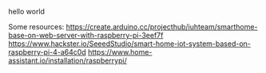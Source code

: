 hello world

Some resources:
https://create.arduino.cc/projecthub/iuhteam/smarthome-base-on-web-server-with-raspberry-pi-3eef7f
https://www.hackster.io/SeeedStudio/smart-home-iot-system-based-on-raspberry-pi-4-a64c0d
https://www.home-assistant.io/installation/raspberrypi/
